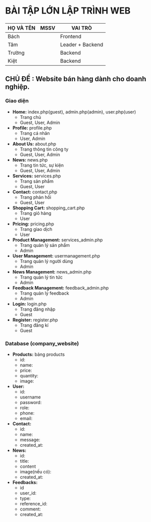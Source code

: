 # BÀI TẬP LỚN LẬP TRÌNH WEB

###

| HỌ VÀ TÊN | MSSV | VAI TRÒ          |
| --------- | ---- | ---------------- |
| Bách      |      | Frontend         |
| Tâm       |      | Leader + Backend |
| Trường    |      | Backend          |
| Kiệt      |      | Backend          |

## CHỦ ĐỀ : Website bán hàng dành cho doanh nghiệp.

### Giao diện

- **Home:** index.php(guest), admin.php(admin), user.php(user)
  - Trang chủ
  - Guest, User, Admin
- **Profile:** profile.php
  - Trang cá nhân
  - User, Admin
- **About Us:** about.php
  - Trang thông tin công ty
  - Guest, User, Admin
- **News:** news.php
  - Trang tin tức, sự kiện
  - Guest, User, Admin
- **Services:** services.php
  - Trang sản phẩm
  - Guest, User
- **Contact:** contact.php
  - Trang phản hồi 
  - Guest, User
- **Shopping Cart:** shopping_cart.php
  - Trang giỏ hàng
  - User
- **Pricing:** pricing.php
  - Trang giao dịch
  - User  
- **Product Management:** services_admin.php
  - Trang quản lý sản phẩm
  - Admin
- **User Management:** usermanagement.php
  - Trang quản lý người dùng
  - Admin
- **News Management:** news_admin.php
  - Trang quản lý tin tức
  - Admin 
- **Feedback Management:** feedback_admin.php
  - Trang quản lý feedback
  - Admin
- **Login:** login.php
  - Trang đăng nhập
  - Guest
- **Register:** register.php
  - Trang đăng kí
  - Guest 


### Database (company_website)
- **Products:** bảng products
  - id:
  - name:
  - price:
  - quantity:
  - image:
- **User:**
  - id:
  - username
  - password:
  - role:
  - phone:
  - email:
- **Contact:**
  - id:
  - name:
  - message:
  - created_at:
- **News:** 
  - id:
  - title:
  - content
  - image(nếu có):
  - created_at: 
- **Feedbacks:**  
  - id
  - user_id:
  - type: 
  - reference_id:
  - comment:
  - created_at: